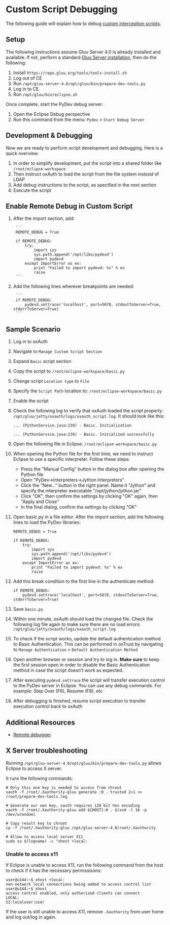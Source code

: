 # Custom Script Debugging
The following guide will explain how to debug [custom interception scripts](../admin-guide/custom-script.md). 

## Setup

The following instructions assume Gluu Server 4.0 is already installed and available. If not, perform a standard [Gluu Server installation](../installation-guide/index.md), then do the following: 

1. Install `https://repo.gluu.org/tools/tools-install.sh`
1. Log out of CE
1. Run `/opt/gluu-server-4.0/opt/gluu/bin/prepare-dev-tools.py`
1. Log in to CE
1. Run `/opt/gluu/bin/eclipse.sh`

Once complete, start the PyDev debug server:

1. Open the Eclipse Debug perspective   
1. Run this command from the menu: `Pydev` > `Start Debug Server`

## Development & Debugging

Now we are ready to perform script development and debugging. Here is a quick overview:

1. In order to simplify development, put the script into a shared folder like `/root/eclipse-workspace`
1. Then instruct oxAuth to load the script from the file system *instead* of LDAP
1. Add debug instructions to the script, as specified in the next section
1. Execute the script

## Enable Remote Debug in Custom Script

1. After the import section, add:   
  
        ```
        REMOTE_DEBUG = True
  
        if REMOTE_DEBUG:
            try:
                import sys
                sys.path.append('/opt/libs/pydevd')
                import pydevd
            except ImportError as ex:
                print "Failed to import pydevd: %s" % ex
                raise
        ```     
      
1. Add the following lines wherever breakpoints are needed:   
  
        ```
        if REMOTE_DEBUG:
            pydevd.settrace('localhost', port=5678, stdoutToServer=True, stderrToServer=True)
        ```

## Sample Scenario

1. Log in to oxAuth 
1. Navigate to `Manage Custom Script Section`  
1. Expand `Basic` script section  
1. Copy the script to `/root/eclipse-workspace/basic.py`  
1. Change script `Location type` to `File`  
1. Specify the `Script Path` location to: `/root/eclipse-workspace/basic.py`  
1. Enable the script  
1. Check the following log to verify that oxAuth loaded the script properly: `/opt/gluu/jetty/oxauth/logs/oxauth_script.log`. It should look like this:    

    ```
    ... (PythonService.java:239) - Basic. Initialization

    ... (PythonService.java:239) - Basic. Initialized successfully
   
    ```

1. Open the following file in Eclipse: `/root/eclipse-workspace/basic.py` 
1. When opening the Python file for the first time, we need to instruct Eclipse to use a specific interpreter. Follow these steps:
  
    - Press the "Manual Config" button in the dialog box after opening the Python file
    - Open "PyDev->Interpreters->Jython Interpreters"
    - Click the "New..." button in the right panel. Name it "Jython" and specify the interpreter executable "/opt/jython/jython.jar"
    - Click "OK", then confirm the settings by clicking "OK" again, then "Apply and Close"
    - In the final dialog, confirm the settings by clicking "OK"

1. Open basic.py in a file editor. After the import section, add the following lines to load the PyDev libraries:

    ```  
    REMOTE_DEBUG = True  
  
    if REMOTE_DEBUG:  
        try:  
            import sys  
            sys.path.append('/opt/libs/pydevd')  
            import pydevd  
        except ImportError as ex:  
            print "Failed to import pydevd: %s" % ex  
            raise  
    ```    

1. Add this break condition to the first line in the authenticate method:

    ```  
    if REMOTE_DEBUG:   
        pydevd.settrace('localhost', port=5678, stdoutToServer=True, stderrToServer=True)  

    ```

1. Save `basic.py`   
1. Within one minute, oxAuth should load the changed file. Check the following log file again to make sure there are no load errors: `/opt/gluu/jetty/oxauth/logs/oxauth_script.log`    
1. To check if the script works, update the default authentication method to Basic Authentication. This can be performed in oxTrust by navigating to `Manage Authentication` > `Default Authentication Method`   
1. Open another browser or session and try to log in. **Make sure** to keep the first session open in order to disable the Basic Authentication method in case the script doesn't work as expected.  
1. After executing `pydevd.settrace` the script will transfer execution control to the PyDev server in Eclipse. You can use any debug commands. For example: Step Over (F6), Resume (F8), etc     
1. After debugging is finished, resume script execution to transfer execution control back to oxAuth

## Additional Resources
- [Remote debugger](http://www.pydev.org/manual_adv_remote_debugger.html)

## X Server troubleshooting
Running `/opt/gluu-server-4.0/opt/gluu/bin/prepare-dev-tools.py` allows Eclipse to access X server. 

It runs the following commands:

```
# Only this one key is needed to access from chroot 
xauth -f /root/.Xauthority-gluu generate :0 . trusted 2>1 >> /root/prepare-dev-tools.log

# Generate our own key, xauth requires 128 bit hex encoding
xauth -f /root/.Xauthority-gluu add ${HOST}:0 . $(xxd -l 16 -p /dev/urandom)

# Copy result key to chroot
cp -f /root/.Xauthority-gluu /opt/gluu-server-4.0/root/.Xauthority

# Allow to access local server X11   
sudo su $(logname) -c "xhost +local:
```

### Unable to access x11

If Eclipse is unable to access X11, run the following command from the host to check if it has the necessary permissisons:

```
user@u144:~$ xhost +local:
non-network local connections being added to access control list
user@u144:~$ xhost 
access control enabled, only authorized clients can connect
LOCAL:
SI:localuser:user
```

If the user is still unable to access X11, remove `.Xauthority` from user home and log out/log in again.
